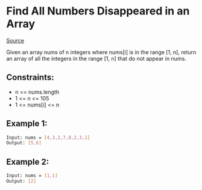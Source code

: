 # Find All Numbers Disappeared in an Array
[Source](https://leetcode.com/problems/find-all-numbers-disappeared-in-an-array/)

Given an array nums of n integers where nums[i] is in the range [1, n], return an array of all the integers in the range [1, n] that do not appear in nums.

## Constraints:

 - n == nums.length
 - 1 <= n <= 105
 - 1 <= nums[i] <= n

## Example 1:
```sh
Input: nums = [4,3,2,7,8,2,3,1]
Output: [5,6]
```

## Example 2:
```sh
Input: nums = [1,1]
Output: [2]
```